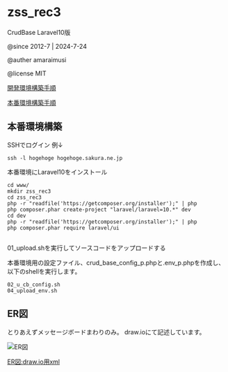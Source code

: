 # zss_rec3
CrudBase Laravel10版

@since 2012-7 | 2024-7-24

@auther amaraimusi

@license MIT


[開発環境構築手順](doc/README_Environment2.md "開発環境構築手順")


[本番環境構築手順](doc/README_Product.md "本番環境構築手順")


## 本番環境構築

SSHでログイン 例↓

```
ssh -l hogehoge hogehoge.sakura.ne.jp
```

本番環境にLaravel10をインストール

```
cd www/
mkdir zss_rec3
cd zss_rec3
php -r "readfile('https://getcomposer.org/installer');" | php
php composer.phar create-project "laravel/laravel=10.*" dev
cd dev
php -r "readfile('https://getcomposer.org/installer');" | php
php composer.phar require laravel/ui


```


01_upload.shを実行してソースコードをアップロードする



本番環境用の設定ファイル、crud_base_config_p.phpと.env_p.phpを作成し、以下のshellを実行します。

```
02_u_cb_config.sh
04_upload_env.sh
```





## ER図

とりあえずメッセージボードまわりのみ。 draw.ioにて記述しています。


![ER図](doc/zss_rec3.drawio.svg "ER図")

 [ER図:draw.io用xml](doc/zss_rec3.drawio.xml)


